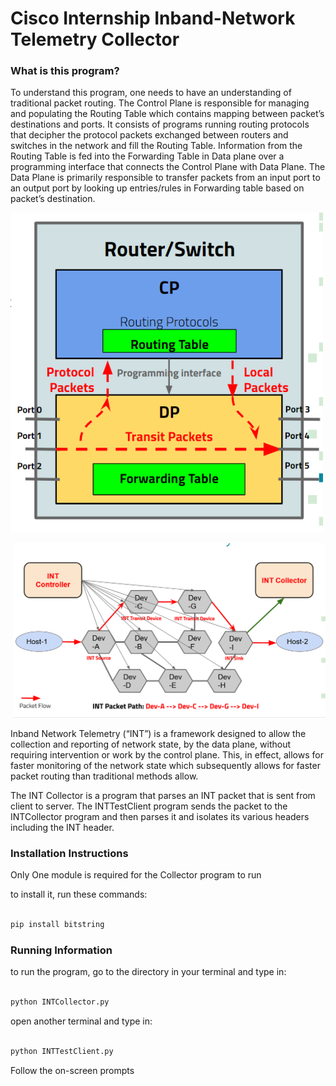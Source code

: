 # Cisco Internship Inband-Network Telemetry Collector

### What is this program?

To understand this program, one needs to have an understanding of traditional packet routing. The Control Plane is responsible for managing and populating the Routing Table which contains mapping between packet’s destinations and ports. It consists of programs running routing protocols that decipher the protocol packets exchanged between routers and switches in the network and fill the Routing Table. Information from the Routing Table is fed into the Forwarding Table in Data plane over a programming interface that connects the Control Plane with Data Plane. The Data Plane is primarily responsible to transfer packets from an input port to an output port by looking up entries/rules in Forwarding table based on packet’s destination.

<p align="left"><img src="notes/TraditionalSwitch.PNG" width="500"></p>
<p align="right"><img src="notes/INTNetwork.png" width="500"></p>

Inband Network Telemetry (“INT”) is a framework designed to allow the collection and reporting of network state, by the data plane, without requiring intervention or work by the control plane. This, in effect, allows for faster monitoring of the network state which subsequently allows for faster packet routing than traditional methods allow.


The INT Collector is a program that parses an INT packet that is sent from client to server. The INTTestClient program sends the packet to the INTCollector program and then parses it and isolates its various headers including the INT header.


### Installation Instructions

Only One module is required for the Collector program to run

to install it, run these commands:

```sh

pip install bitstring

```

### Running Information

to run the program, go to the directory in your terminal and type in:

```sh

python INTCollector.py

```

open another terminal and type in:

```sh

python INTTestClient.py

```

Follow the on-screen prompts
